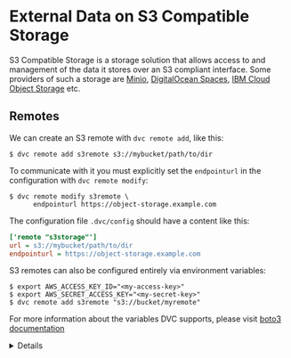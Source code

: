 # External Data on S3 Compatible Storage

S3 Compatible Storage is a storage solution that allows access to and management
of the data it stores over an S3 compliant interface. Some providers of such a
storage are [Minio](https://min.io/),
[DigitalOcean Spaces](https://www.digitalocean.com/products/spaces/),
[IBM Cloud Object Storage](https://www.ibm.com/cloud/object-storage) etc.

## Remotes

We can create an S3 remote with `dvc remote add`, like this:

```dvc
$ dvc remote add s3remote s3://mybucket/path/to/dir
```

To communicate with it you must explicitly set the `endpointurl` in the
configuration with `dvc remote modify`:

```dvc
$ dvc remote modify s3remote \
      endpointurl https://object-storage.example.com
```

The configuration file `.dvc/config` should have a content like this:

```ini
['remote "s3storage"']
url = s3://mybucket/path/to/dir
endpointurl = https://object-storage.example.com
```

S3 remotes can also be configured entirely via environment variables:

```dvc
$ export AWS_ACCESS_KEY_ID="<my-access-key>"
$ export AWS_SECRET_ACCESS_KEY="<my-secret-key>"
$ dvc remote add s3remote "s3://bucket/myremote"
```

For more information about the variables DVC supports, please visit
[boto3 documentation](https://boto3.amazonaws.com/v1/documentation/api/latest/guide/configuration.html#environment-variable-configuration)

<details>

### Use S3 Compatible Storage as a DVC Storage

To use S3 Comtatible Storage as a DVC storage we should create a _default_
remote with the option `-d, --default`, like this:

```dvc
$ dvc remote add --default s3storage s3://mybucket/path/to/dir
Setting 's3storage' as a default remote.

$ dvc remote modify s3storage \
      endpointurl https://object-storage.example.com
```

The configuration file `.dvc/config` should have a content like this:

```ini
['remote "s3storage"']
url = s3://mybucket/path/to/dir
endpointurl = https://object-storage.example.com
[core]
remote = s3storage
```

</details>
